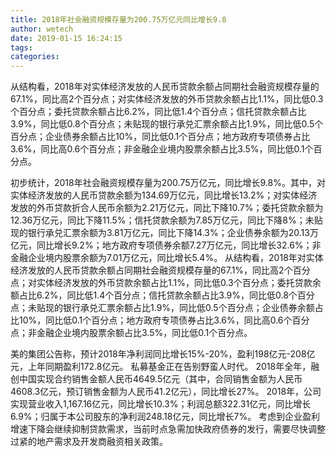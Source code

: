 ```yaml
---
title: 2018年社会融资规模存量为200.75万亿元同比增长9.8
author: wetech
date: 2019-01-15 16:24:15
tags: 
categories: 
---
```

从结构看，2018年对实体经济发放的人民币贷款余额占同期社会融资规模存量的67.1%，同比高2个百分点；对实体经济发放的外币贷款余额占比1.1%，同比低0.3个百分点；委托贷款余额占比6.2%，同比低1.4个百分点；信托贷款余额占比3.9%，同比低0.8个百分点；未贴现的银行承兑汇票余额占比1.9%，同比低0.5个百分点；企业债券余额占比10%，同比低0.1个百分点；地方政府专项债券占比3.6%，同比高0.6个百分点；非金融企业境内股票余额占比3.5%，同比低0.1个百分点。
<!-- more -->
初步统计，2018年社会融资规模存量为200.75万亿元，同比增长9.8%。其中，对实体经济发放的人民币贷款余额为134.69万亿元，同比增长13.2%；对实体经济发放的外币贷款折合人民币余额为2.21万亿元，同比下降10.7%；委托贷款余额为12.36万亿元，同比下降11.5%；信托贷款余额为7.85万亿元，同比下降8%；未贴现的银行承兑汇票余额为3.81万亿元，同比下降14.3%；企业债券余额为20.13万亿元，同比增长9.2%；地方政府专项债券余额7.27万亿元，同比增长32.6%；非金融企业境内股票余额为7.01万亿元，同比增长5.4%。
从结构看，2018年对实体经济发放的人民币贷款余额占同期社会融资规模存量的67.1%，同比高2个百分点；对实体经济发放的外币贷款余额占比1.1%，同比低0.3个百分点；委托贷款余额占比6.2%，同比低1.4个百分点；信托贷款余额占比3.9%，同比低0.8个百分点；未贴现的银行承兑汇票余额占比1.9%，同比低0.5个百分点；企业债券余额占比10%，同比低0.1个百分点；地方政府专项债券占比3.6%，同比高0.6个百分点；非金融企业境内股票余额占比3.5%，同比低0.1个百分点。
 
 
美的集团公告称，预计2018年净利润同比增长15%-20%，盈利198亿元-208亿元，上年同期盈利172.8亿元。
私募基金正在告别野蛮人时代。
2018年全年，融创中国实现合约销售金额人民币4649.5亿元（其中，合同销售金额为人民币4608.3亿元，预订销售金额为人民币41.2亿元），同比增长27%。
2018年，公司实现营业收入1,167.16亿元，同比增长10.3%；利润总额322.31亿元，同比增长6.9%；归属于本公司股东的净利润248.18亿元，同比增长7%。
考虑到企业盈利增速下降会继续抑制贷款需求，当前时点急需加快政府债券的发行，需要尽快调整过紧的地产需求及开发商融资相关政策。
